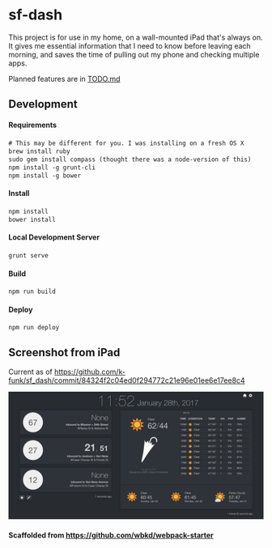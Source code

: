 # sf-dash

This project is for use in my home, on a wall-mounted iPad that's always on. It gives me essential information that I need to know before leaving each morning, and saves the time of pulling out my phone and checking multiple apps.

Planned features are in [TODO.md](TODO.md)

## Development

#### Requirements

    # This may be different for you. I was installing on a fresh OS X
    brew install ruby
    sudo gem install compass (thought there was a node-version of this)
    npm install -g grunt-cli
    npm install -g bower

#### Install
    npm install
    bower install

#### Local Development Server
    grunt serve

#### Build
    npm run build

#### Deploy
    npm run deploy


## Screenshot from iPad

Current as of https://github.com/k-funk/sf_dash/commit/84324f2c04ed0f294772c21e96e01ee6e17ee8c4

![iPad Screenshot](/screenshot.jpg)


#### Scaffolded from https://github.com/wbkd/webpack-starter
